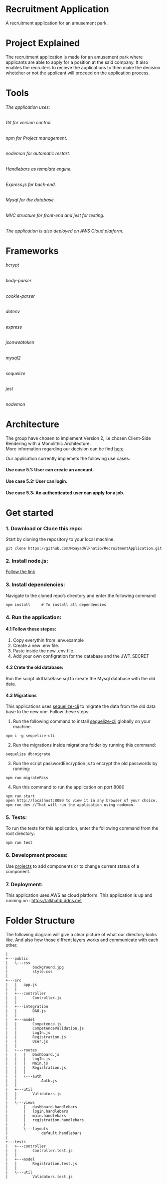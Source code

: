 # Recruitment Application
A recruitment application for an amusement park.


# Project Explained
The recruitment  application is made for an amusement park where applicants are able to apply for a position at the said company. It also enables the recruiters to recieve the applications to then make the decision wheteher or not the applicant  will proceed on the application process.


# Tools
###### The application uses:
###### Git for version control.
###### npm for Project management.
###### nodemon for automatic restart.
###### Handlebars as template engine.
###### Express.js for back-end.
###### Mysql for the database.
###### MVC structure for front-end and jest for testing. 
###### The application is also deployed on AWS Cloud platform.

# Frameworks
###### bcrypt
###### body-parser
###### cookie-parser
###### dotenv 
###### express
###### jsonwebtoken
###### mysql2
###### sequelize
###### jest
###### nodemon


# Architecture
The group have chosen to implement Version 2, i.e chosen Client-Side Rendering with a Monolithic Architecture.  
More information regarding our decision can be find [here](https://github.com/MoayadAlkhatib/RecruitmentApplication/wiki/Decision-Log)


Our application currently implemets the following use cases:
#### Use case 5.1: User can create an account.
#### Use case 5.2: User can login.
#### Use case 5.3: An authenticated user can apply for a job.



# Get started
### 1. Download or Clone this repo:
Start by cloning the repository to your local machine. <br />
```
git clone https://github.com/MoayadAlkhatib/RecruitmentApplication.git
```

### 2. Install node.js:
[Follow the link](https://nodejs.org/en/)



### 3. Install dependencies:
Navigate to the cloned repo’s directory and enter the following command <br />
```
npm install     # To install all dependencies
```

### 4. Run the application:
#### 4.1 Follow these stepes:
 1. Copy everythin from .env.example
 2. Create a new .env file.
 3. Paste inside the new .env file.
 4. Add your own configration for the database and the JWT_SECRET

#### 4.2 Crete the old database:
Run the script oldDataBase.sql to create the Mysql database with the old data.

#### 4.3 Migrations
This applications uses [sequelize-cli](https://www.npmjs.com/package/sequelize-cli) to migrate the data from the old data base to the new one.
Follow these steps:
1. Run the following command to install [sequelize-cli](https://www.npmjs.com/package/sequelize-cli) globally on your machine. 

```
npm i -g sequelize-cli
``` 
2. Run the migrations inside migrations folder by running this command:

```
sequelize db:migrate
```
3. Run the script passwordEncryption.js to encrypt the old passwords by running:

```
npm run migratePass
```
4. Run this command to run the application on port 8080

```
npm run start  
open http://localhost:8080 to view it in any browser of your choice.
npm run dev //That will run the application using nodemon.
``` 

### 5. Tests:

To run the tests for this application, enter the following command from the root directory:

```
npm run test
```
### 6. Development process:
Use [projects](https://github.com/MoayadAlkhatib/RecruitmentApplication/projects/1) to add components or to change current status of a component.

### 7. Deployment:
This application uses AWS as cloud platform. 
This application is up and running on : https://alkhatib.ddns.net





# Folder Structure
The following diagram will give a clear picture of what our directory looks like. And also how those diffrent layers works and communicate with each other.
```
|               
+---public
|   \---css
|           background.jpg
|           style.css
|           
+---src
|   |   app.js
|   |   
|   +---controller
|   |       Controller.js
|   |       
|   +---integration
|   |       DAO.js
|   |       
|   +---model
|   |       Competence.js
|   |       CompetenceValidation.js
|   |       LogIn.js
|   |       Registration.js
|   |       User.js
|   |       
|   +---routes
|   |   |   Dashboard.js
|   |   |   LogIn.js
|   |   |   Main.js
|   |   |   Registration.js
|   |   |   
|   |   \---auth
|   |           Auth.js
|   |           
|   +---util
|   |       Validators.js
|   |       
|   \---views
|       |   dashboard.handlebars
|       |   login.handlebars
|       |   main.handlebars
|       |   registration.handlebars
|       |   
|       \---layouts
|               default.handlebars
|               
+---tests
|   +---controller
|   |       Controller.test.js
|   |       
|   +---model
|   |       Registration.test.js
|   |       
|   \---util
|           Validators.test.js

```
